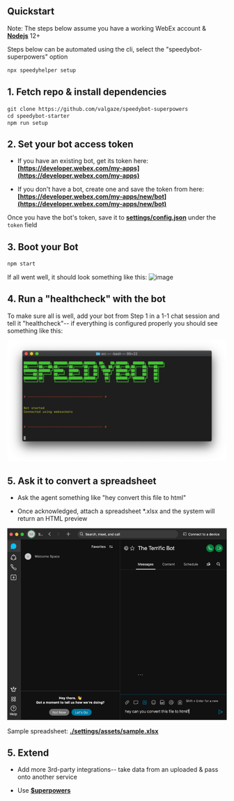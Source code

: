 ## Quickstart

Note: The steps below assume you have a working WebEx account & **[Nodejs](https://nodejs.org/en/download/)** 12+

Steps below can be automated using the cli, select the "speedybot-superpowers" option

```sh
npx speedyhelper setup
```


## 1. Fetch repo & install dependencies

```
git clone https://github.com/valgaze/speedybot-superpowers
cd speedybot-starter
npm run setup
```

## 2. Set your bot access token

- If you have an existing bot, get its token here: **[https://developer.webex.com/my-apps](https://developer.webex.com/my-apps)**

- If you don't have a bot, create one and save the token from here: **[https://developer.webex.com/my-apps/new/bot](https://developer.webex.com/my-apps/new/bot)**

Once you have the bot's token, save it to **[settings/config.json](./settings/config.json)** under the ```token``` field

## 3. Boot your Bot

```sh
npm start
```

If all went well, it should look something like this:
![image](https://raw.githubusercontent.com/valgaze/speedybot/master/docs/assets/framework_success.png)

## 4. Run a "healthcheck" with the bot

To make sure all is well, add your bot from Step 1 in a 1-1 chat session and tell it "healthcheck"-- if everything is configured properly you should see something like this:

![image](./docs/assets/framework_success.png)

## 5. Ask it to convert a spreadsheet

- Ask the agent something like "hey convert this file to html"

- Once acknowledged, attach a spreadsheet *.xlsx and the system will return an HTML preview


![sb](./docs/assets/speedybot_xlsx.gif)

Sample spreadsheet: **[./settings/assets/sample.xlsx](sample.xlsx)**

## 5. Extend

- Add more 3rd-party integrations-- take data from an uploaded & pass onto another service

- Use **[$uperpowers](https://github.com/valgaze/speedybot/blob/master/docs/superpowers.md)**